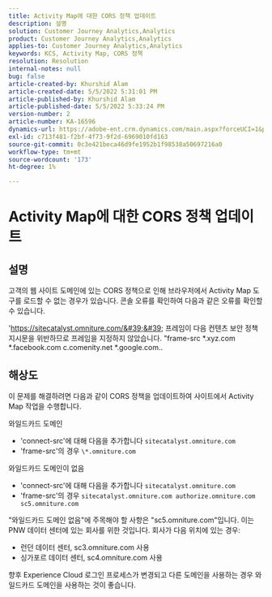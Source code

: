 ```yaml
---
title: Activity Map에 대한 CORS 정책 업데이트
description: 설명
solution: Customer Journey Analytics,Analytics
product: Customer Journey Analytics,Analytics
applies-to: Customer Journey Analytics,Analytics
keywords: KCS, Activity Map, CORS 정책
resolution: Resolution
internal-notes: null
bug: false
article-created-by: Khurshid Alam
article-created-date: 5/5/2022 5:31:01 PM
article-published-by: Khurshid Alam
article-published-date: 5/5/2022 5:33:24 PM
version-number: 2
article-number: KA-16596
dynamics-url: https://adobe-ent.crm.dynamics.com/main.aspx?forceUCI=1&pagetype=entityrecord&etn=knowledgearticle&id=618c4f20-99cc-ec11-a7b5-6045bd00dbbc
exl-id: c713f481-f2bf-4f73-9f2d-6969010fd163
source-git-commit: 0c3e421beca46d9fe1952b1f98538a50697216a0
workflow-type: tm+mt
source-wordcount: '173'
ht-degree: 1%

---
```


# Activity Map에 대한 CORS 정책 업데이트

## 설명


고객의 웹 사이트 도메인에 있는 CORS 정책으로 인해 브라우저에서 Activity Map 도구를 로드할 수 없는 경우가 있습니다. 콘솔 오류를 확인하여 다음과 같은 오류를 확인할 수 있습니다.

&#39;https://sitecatalyst.omniture.com/&#39;&#39; 프레임이 다음 컨텐츠 보안 정책 지시문을 위반하므로 프레임을 지정하지 않았습니다. &quot;frame-src \*.xyz.com \*.facebook.com c.comenity.net \*.google.com..


## 해상도


이 문제를 해결하려면 다음과 같이 CORS 정책을 업데이트하여 사이트에서 Activity Map 작업을 수행합니다.

와일드카드 도메인

- &#39;connect-src&#39;에 대해 다음을 추가합니다 `sitecatalyst.omniture.com`
- &#39;frame-src&#39;의 경우 `\*.omniture.com`


와일드카드 도메인이 없음

- &#39;connect-src&#39;에 대해 다음을 추가합니다 `sitecatalyst.omniture.com`
- &#39;frame-src&#39;의 경우 `sitecatalyst.omniture.com authorize.omniture.com sc5.omniture.com`


&quot;와일드카드 도메인 없음&quot;에 주목해야 할 사항은 &quot;sc5.omniture.com&quot;입니다. 이는 PNW 데이터 센터에 있는 회사를 위한 것입니다. 회사가 다음 위치에 있는 경우:

- 런던 데이터 센터, sc3.omniture.com 사용
- 싱가포르 데이터 센터, sc4.omniture.com 사용


향후 Experience Cloud 로그인 프로세스가 변경되고 다른 도메인을 사용하는 경우 와일드카드 도메인을 사용하는 것이 좋습니다.
